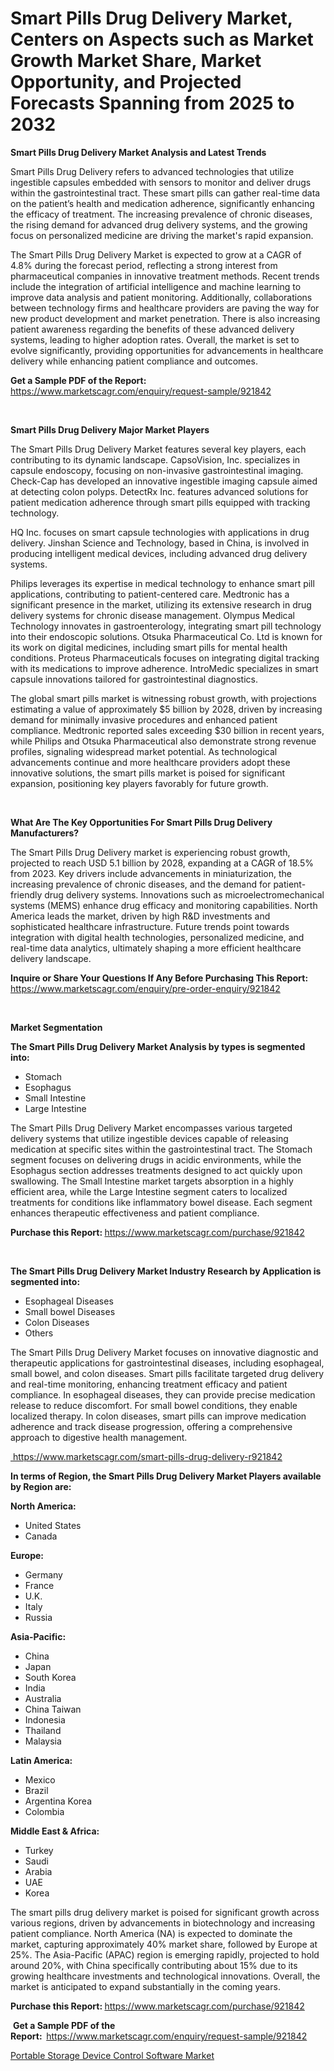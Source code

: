 <p><h1>Smart Pills Drug Delivery Market, Centers on Aspects such as Market Growth Market Share, Market Opportunity, and Projected Forecasts Spanning from 2025 to 2032</h1></p><p><strong>Smart Pills Drug Delivery Market Analysis and Latest Trends</strong></p>
<p><p>Smart Pills Drug Delivery refers to advanced technologies that utilize ingestible capsules embedded with sensors to monitor and deliver drugs within the gastrointestinal tract. These smart pills can gather real-time data on the patient’s health and medication adherence, significantly enhancing the efficacy of treatment. The increasing prevalence of chronic diseases, the rising demand for advanced drug delivery systems, and the growing focus on personalized medicine are driving the market's rapid expansion.</p><p>The Smart Pills Drug Delivery Market is expected to grow at a CAGR of 4.8% during the forecast period, reflecting a strong interest from pharmaceutical companies in innovative treatment methods. Recent trends include the integration of artificial intelligence and machine learning to improve data analysis and patient monitoring. Additionally, collaborations between technology firms and healthcare providers are paving the way for new product development and market penetration. There is also increasing patient awareness regarding the benefits of these advanced delivery systems, leading to higher adoption rates. Overall, the market is set to evolve significantly, providing opportunities for advancements in healthcare delivery while enhancing patient compliance and outcomes.</p></p>
<p><strong>Get a Sample PDF of the Report:&nbsp;</strong> <a href="https://www.marketscagr.com/enquiry/request-sample/921842?utm_campaign=2795&utm_medium=2&utm_source=Github&utm_content=ia&utm_term=07032025&utm_id=smart-pills-drug-delivery">https://www.marketscagr.com/enquiry/request-sample/921842</a></p>
<p>&nbsp;</p>
<p><strong>Smart Pills Drug Delivery Major Market Players</strong></p>
<p><p>The Smart Pills Drug Delivery Market features several key players, each contributing to its dynamic landscape. CapsoVision, Inc. specializes in capsule endoscopy, focusing on non-invasive gastrointestinal imaging. Check-Cap has developed an innovative ingestible imaging capsule aimed at detecting colon polyps. DetectRx Inc. features advanced solutions for patient medication adherence through smart pills equipped with tracking technology.</p><p>HQ Inc. focuses on smart capsule technologies with applications in drug delivery. Jinshan Science and Technology, based in China, is involved in producing intelligent medical devices, including advanced drug delivery systems.</p><p>Philips leverages its expertise in medical technology to enhance smart pill applications, contributing to patient-centered care. Medtronic has a significant presence in the market, utilizing its extensive research in drug delivery systems for chronic disease management. Olympus Medical Technology innovates in gastroenterology, integrating smart pill technology into their endoscopic solutions. Otsuka Pharmaceutical Co. Ltd is known for its work on digital medicines, including smart pills for mental health conditions. Proteus Pharmaceuticals focuses on integrating digital tracking with its medications to improve adherence. IntroMedic specializes in smart capsule innovations tailored for gastrointestinal diagnostics.</p><p>The global smart pills market is witnessing robust growth, with projections estimating a value of approximately $5 billion by 2028, driven by increasing demand for minimally invasive procedures and enhanced patient compliance. Medtronic reported sales exceeding $30 billion in recent years, while Philips and Otsuka Pharmaceutical also demonstrate strong revenue profiles, signaling widespread market potential. As technological advancements continue and more healthcare providers adopt these innovative solutions, the smart pills market is poised for significant expansion, positioning key players favorably for future growth.</p></p>
<p>&nbsp;</p>
<p><strong>What Are The Key Opportunities For Smart Pills Drug Delivery Manufacturers?</strong></p>
<p><p>The Smart Pills Drug Delivery market is experiencing robust growth, projected to reach USD 5.1 billion by 2028, expanding at a CAGR of 18.5% from 2023. Key drivers include advancements in miniaturization, the increasing prevalence of chronic diseases, and the demand for patient-friendly drug delivery systems. Innovations such as microelectromechanical systems (MEMS) enhance drug efficacy and monitoring capabilities. North America leads the market, driven by high R&D investments and sophisticated healthcare infrastructure. Future trends point towards integration with digital health technologies, personalized medicine, and real-time data analytics, ultimately shaping a more efficient healthcare delivery landscape.</p></p>
<p><strong>Inquire or Share Your Questions If Any Before Purchasing This Report:</strong> <a href="https://www.marketscagr.com/enquiry/pre-order-enquiry/921842?utm_campaign=2795&utm_medium=2&utm_source=Github&utm_content=ia&utm_term=07032025&utm_id=smart-pills-drug-delivery">https://www.marketscagr.com/enquiry/pre-order-enquiry/921842</a></p>
<p>&nbsp;</p>
<p><strong>Market Segmentation</strong></p>
<p><strong>The Smart Pills Drug Delivery Market Analysis by types is segmented into:</strong></p>
<p><ul><li>Stomach</li><li>Esophagus</li><li>Small Intestine</li><li>Large Intestine</li></ul></p>
<p><p>The Smart Pills Drug Delivery Market encompasses various targeted delivery systems that utilize ingestible devices capable of releasing medication at specific sites within the gastrointestinal tract. The Stomach segment focuses on delivering drugs in acidic environments, while the Esophagus section addresses treatments designed to act quickly upon swallowing. The Small Intestine market targets absorption in a highly efficient area, while the Large Intestine segment caters to localized treatments for conditions like inflammatory bowel disease. Each segment enhances therapeutic effectiveness and patient compliance.</p></p>
<p><strong>Purchase this Report:&nbsp;</strong><a href="https://www.marketscagr.com/purchase/921842?utm_campaign=2795&utm_medium=2&utm_source=Github&utm_content=ia&utm_term=07032025&utm_id=smart-pills-drug-delivery">https://www.marketscagr.com/purchase/921842</a></p>
<p>&nbsp;</p>
<p><strong>The Smart Pills Drug Delivery Market Industry Research by Application is segmented into:</strong></p>
<p><ul><li>Esophageal Diseases</li><li>Small bowel Diseases</li><li>Colon Diseases</li><li>Others</li></ul></p>
<p><p>The Smart Pills Drug Delivery Market focuses on innovative diagnostic and therapeutic applications for gastrointestinal diseases, including esophageal, small bowel, and colon diseases. Smart pills facilitate targeted drug delivery and real-time monitoring, enhancing treatment efficacy and patient compliance. In esophageal diseases, they can provide precise medication release to reduce discomfort. For small bowel conditions, they enable localized therapy. In colon diseases, smart pills can improve medication adherence and track disease progression, offering a comprehensive approach to digestive health management.</p></p>
<p><a href="https://www.marketscagr.com/smart-pills-drug-delivery-r921842?utm_campaign=2795&utm_medium=2&utm_source=Github&utm_content=ia&utm_term=07032025&utm_id=smart-pills-drug-delivery">&nbsp;https://www.marketscagr.com/smart-pills-drug-delivery-r921842</a></p>
<p><strong>In terms of Region, the Smart Pills Drug Delivery Market Players available by Region are:</strong></p>
<p>
    <p> <strong> North America: </strong>
        <ul>
            <li>United States</li>
            <li>Canada</li>
        </ul>
        </p> 
    <p> <strong> Europe: </strong>
        <ul>
            <li>Germany</li>
            <li>France</li>
            <li>U.K.</li>
            <li>Italy</li>
            <li>Russia</li>
        </ul>
        </p> 
    <p> <strong> Asia-Pacific: </strong>
        <ul>
            <li>China</li>
            <li>Japan</li>
            <li>South Korea</li>
            <li>India</li>
            <li>Australia</li>
            <li>China Taiwan</li>
            <li>Indonesia</li>
            <li>Thailand</li>
            <li>Malaysia</li>
        </ul>
        </p> 
    <p> <strong> Latin America: </strong>
        <ul>
            <li>Mexico</li>
            <li>Brazil</li>
            <li>Argentina Korea</li>
            <li>Colombia</li>
        </ul>
        </p> 
    <p> <strong> Middle East & Africa: </strong>
        <ul>
            <li>Turkey</li>
            <li>Saudi</li>
            <li>Arabia</li>
            <li>UAE</li>
            <li>Korea</li>
        </ul>
    </p>
    </p>
<p><p>The smart pills drug delivery market is poised for significant growth across various regions, driven by advancements in biotechnology and increasing patient compliance. North America (NA) is expected to dominate the market, capturing approximately 40% market share, followed by Europe at 25%. The Asia-Pacific (APAC) region is emerging rapidly, projected to hold around 20%, with China specifically contributing about 15% due to its growing healthcare investments and technological innovations. Overall, the market is anticipated to expand substantially in the coming years.</p></p>
<p><strong>Purchase this Report: </strong><a href="https://www.marketscagr.com/purchase/921842?utm_campaign=2795&utm_medium=2&utm_source=Github&utm_content=ia&utm_term=07032025&utm_id=smart-pills-drug-delivery">https://www.marketscagr.com/purchase/921842</a></p>
<p>&nbsp;<strong>Get a Sample PDF of the Report:&nbsp;&nbsp;</strong><a href="https://www.marketscagr.com/enquiry/request-sample/921842?utm_campaign=2795&utm_medium=2&utm_source=Github&utm_content=ia&utm_term=07032025&utm_id=smart-pills-drug-delivery">https://www.marketscagr.com/enquiry/request-sample/921842</a></p>
<p><strong></strong></p>
<p><p><a href="https://github.com/carylgrinko/Market-Research-Report-List-1/blob/main/portable-storage-device-control-software-market.md?utm_campaign=2795&utm_medium=2&utm_source=Github&utm_content=ia&utm_term=07032025&utm_id=smart-pills-drug-delivery">Portable Storage Device Control Software Market</a></p></p>